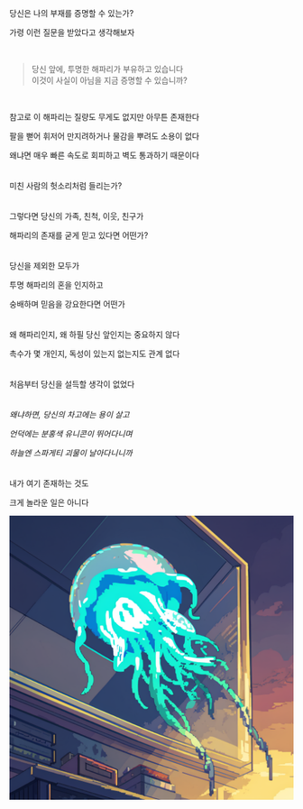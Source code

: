 당신은 나의 부재를 증명할 수 있는가?

가령 이런 질문을 받았다고 생각해보자

<br />


> 당신 앞에, 투명한 해파리가 부유하고 있습니다  
이것이 사실이 아님을 지금 증명할 수 있습니까?

<br />

참고로 이 해파리는 질량도 무게도 없지만 아무튼 존재한다

팔을 뻗어 휘저어 만지려하거나 물감을 뿌려도 소용이 없다

왜냐면 매우 빠른 속도로 회피하고 벽도 통과하기 때문이다
<br />
<br />
<br />
미친 사람의 헛소리처럼 들리는가?
<br />
<br />
<br />
그렇다면 당신의 가족, 친척, 이웃, 친구가

해파리의 존재를 굳게 믿고 있다면 어떤가?
<br />
<br />
<br />
당신을 제외한 모두가

투명 해파리의 혼을 인지하고

숭배하며 믿음을 강요한다면 어떤가
<br />
<br />
<br />
왜 해파리인지, 왜 하필 당신 앞인지는 중요하지 않다

촉수가 몇 개인지, 독성이 있는지 없는지도 관계 없다
<br />
<br />
<br />
처음부터 당신을 설득할 생각이 없었다
<br />
<br />
<br />
_왜냐하면, 당신의 차고에는 용이 살고_

_언덕에는 분홍색 유니콘이 뛰어다니며_

_하늘엔 스파게티 괴물이 날아다니니까_
<br />
<br />
<br />
내가 여기 존재하는 것도

크게 놀라운 일은 아니다

<p align="center">
 <img src = "./0.png">
</p>